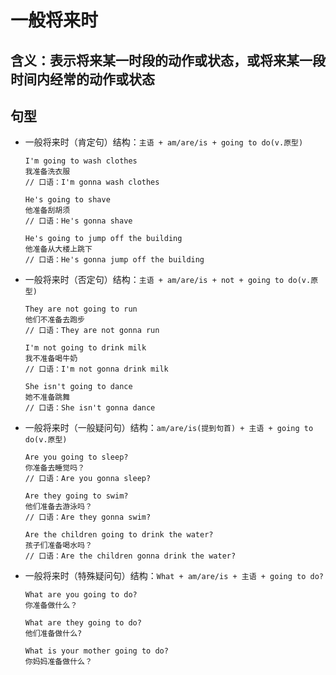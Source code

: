# 一般将来时

## 含义：表示将来某一时段的动作或状态，或将来某一段时间内经常的动作或状态

## 句型

- 一般将来时（肯定句）结构：`主语 + am/are/is + going to do(v.原型)`

  ```
  I'm going to wash clothes
  我准备洗衣服
  // 口语：I'm gonna wash clothes

  He's going to shave
  他准备刮胡须
  // 口语：He's gonna shave

  He's going to jump off the building
  他准备从大楼上跳下
  // 口语：He's gonna jump off the building
  ```

- 一般将来时（否定句）结构：`主语 + am/are/is + not + going to do(v.原型)`

  ```
  They are not going to run
  他们不准备去跑步
  // 口语：They are not gonna run

  I'm not going to drink milk
  我不准备喝牛奶
  // 口语：I'm not gonna drink milk

  She isn't going to dance
  她不准备跳舞
  // 口语：She isn't gonna dance
  ```

- 一般将来时（一般疑问句）结构：`am/are/is(提到句首) + 主语 + going to do(v.原型)`

  ```
  Are you going to sleep?
  你准备去睡觉吗？
  // 口语：Are you gonna sleep?

  Are they going to swim?
  他们准备去游泳吗？
  // 口语：Are they gonna swim?

  Are the children going to drink the water?
  孩子们准备喝水吗？
  // 口语：Are the children gonna drink the water?
  ```

- 一般将来时（特殊疑问句）结构：`What + am/are/is + 主语 + going to do?`

  ```
  What are you going to do?
  你准备做什么？

  What are they going to do?
  他们准备做什么?

  What is your mother going to do?
  你妈妈准备做什么？
  ```
